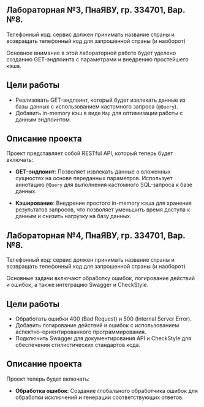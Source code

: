 ## Лабораторная №3, ПнаЯВУ, гр. 334701, Вар. №8.

Телефонный код: сервис должен принимать название страны
и возвращать телефонный код для запрошенной страны (и наоборот)

Основное внимание в этой лабораторной работе будет уделено созданию GET-эндпоинта с параметрами и внедрению простейшего кэша.

## Цели работы

- Реализовать GET-эндпоинт, который будет извлекать данные из базы данных с использованием кастомного запроса (`@Query`).
- Добавить in-memory кэш в виде `Map` для оптимизации работы с данным эндпоинтом.

## Описание проекта

Проект представляет собой RESTful API, который теперь будет включать:

- **GET-эндпоинт**: Позволяет извлекать данные о вложенных сущностях на основе переданных параметров. Использует аннотацию `@Query` для выполнения кастомного SQL-запроса к базе данных.

- **Кэширование**: Внедрение простого in-memory кэша для хранения результатов запросов, что позволяет уменьшить время доступа к данным и снизить нагрузку на базу данных.


## Лабораторная №4, ПнаЯВУ, гр. 334701, Вар. №8.

Телефонный код: сервис должен принимать название страны
и возвращать телефонный код для запрошенной страны (и наоборот)

Основные задачи включают обработку ошибок, логирование действий и ошибок, а также интеграцию Swagger и CheckStyle.

## Цели работы

- Обработать ошибки 400 (Bad Request) и 500 (Internal Server Error).
- Добавить логирование действий и ошибок с использованием аспектно-ориентированного программирования.
- Подключить Swagger для документирования API и CheckStyle для обеспечения стилистических стандартов кода.

## Описание проекта

Проект теперь будет включать:

- **Обработка ошибок**: Создание глобального обработчика ошибок для обработки исключений и генерации соответствующих ответов.
